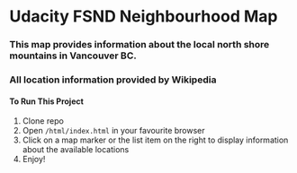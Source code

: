 # Udacity FSND Neighbourhood Map

### This map provides information about the local north shore mountains in Vancouver BC.
### All location information provided by Wikipedia


#### To Run This Project
1. Clone repo
2. Open `/html/index.html` in your favourite browser
3. Click on a map marker or the list item on the right to display information about the available locations
4. Enjoy!
